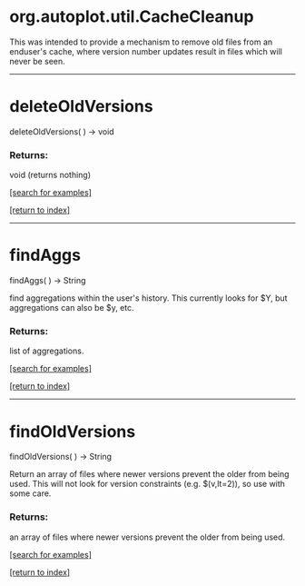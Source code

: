 # org.autoplot.util.CacheCleanup

This was intended to provide a mechanism to remove old files from
 an enduser's cache, where version number updates result in files which
 will never be seen.

***
<a name="deleteOldVersions"></a>
# deleteOldVersions
deleteOldVersions(  ) &rarr; void



### Returns:
void (returns nothing)


<a href="https://github.com/autoplot/dev/search?q=deleteOldVersions&unscoped_q=deleteOldVersions">[search for examples]</a>

<a href="https://github.com/autoplot/documentation/blob/master/javadoc/index-all.md">[return to index]</a>

***
<a name="findAggs"></a>
# findAggs
findAggs(  ) &rarr; String

find aggregations within the user's history.  This currently looks for $Y, but aggregations
 can also be $y, etc.

### Returns:
list of aggregations.

<a href="https://github.com/autoplot/dev/search?q=findAggs&unscoped_q=findAggs">[search for examples]</a>

<a href="https://github.com/autoplot/documentation/blob/master/javadoc/index-all.md">[return to index]</a>

***
<a name="findOldVersions"></a>
# findOldVersions
findOldVersions(  ) &rarr; String

Return an array of files where newer versions prevent the older from being used.  This will
 not look for version constraints (e.g. $(v,lt=2)), so use with some care.

### Returns:
an array of files where newer versions prevent the older from being used.

<a href="https://github.com/autoplot/dev/search?q=findOldVersions&unscoped_q=findOldVersions">[search for examples]</a>

<a href="https://github.com/autoplot/documentation/blob/master/javadoc/index-all.md">[return to index]</a>

